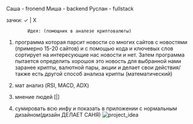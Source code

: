   Саша - fronend 
  Миша - backend 
  Руслан - fullstack
  
зачки: ✓ | X

            Идея: (помощник в аналезе криптовалюты)

1) программа которая парсит новости со многих сайтов с новостями
(примерно 15-20 сайтов) и с помощью кода и ключевых слов сортирует на интересующие нас новости и нет. 
Затем программа пытается определить хорошоя это новость для выбранной нами заранее 
крипты, валютной пары, акции
и делает свои действия/также есть другой способ анализа крипты (математический)

2) мат анализ (RSI, MACD, ADX)

3) мнение людей [|]

4) сумировать всю инфу и показать в приложении с нормальным дизайном(дизайн ДЕЛАЕТ САНЯ)
![project_idea](https://user-images.githubusercontent.com/96141717/200105992-14b5ea07-98e6-4d8c-8ed6-063b6e049b1e.PNG)
